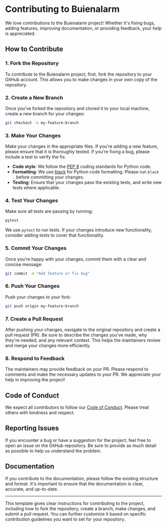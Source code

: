 # Contributing to Buienalarm

We love contributions to the Buienalarm project! Whether it's fixing bugs, adding features, improving documentation, or providing feedback, your help is appreciated.

## How to Contribute

### 1. Fork the Repository
To contribute to the Buienalarm project, first, fork the repository to your GitHub account. This allows you to make changes in your own copy of the repository.

### 2. Create a New Branch
Once you’ve forked the repository and cloned it to your local machine, create a new branch for your changes:

```bash
git checkout -b my-feature-branch
```

### 3. Make Your Changes
Make your changes in the appropriate files. If you're adding a new feature, please ensure that it is thoroughly tested. If you're fixing a bug, please include a test to verify the fix.

- **Code style**: We follow the [PEP 8](https://peps.python.org/pep-0008/) coding standards for Python code.
- **Formatting**: We use [black](https://black.readthedocs.io/) for Python code formatting. Please run `black .` before committing your changes.
- **Testing**: Ensure that your changes pass the existing tests, and write new tests where applicable.

### 4. Test Your Changes
Make sure all tests are passing by running:

```bash
pytest
```

We use `pytest` to run tests. If your changes introduce new functionality, consider adding tests to cover that functionality.

### 5. Commit Your Changes
Once you’re happy with your changes, commit them with a clear and concise message:

```bash
git commit -m "Add feature or fix bug"
```

### 6. Push Your Changes
Push your changes to your fork:

```bash
git push origin my-feature-branch
```

### 7. Create a Pull Request
After pushing your changes, navigate to the original repository and create a pull request (PR). Be sure to describe the changes you've made, why they're needed, and any relevant context. This helps the maintainers review and merge your changes more efficiently.

### 8. Respond to Feedback
The maintainers may provide feedback on your PR. Please respond to comments and make the necessary updates to your PR. We appreciate your help in improving the project!

## Code of Conduct
We expect all contributors to follow our [Code of Conduct](CODE_OF_CONDUCT.md). Please treat others with kindness and respect.

## Reporting Issues
If you encounter a bug or have a suggestion for the project, feel free to open an issue on the GitHub repository. Be sure to provide as much detail as possible to help us understand the problem.

## Documentation
If you contribute to the documentation, please follow the existing structure and format. It's important to ensure that the documentation is clear, accurate, and up-to-date.

---

This template gives clear instructions for contributing to the project, including how to fork the repository, create a branch, make changes, and submit a pull request. You can further customize it based on specific contribution guidelines you want to set for your repository.
